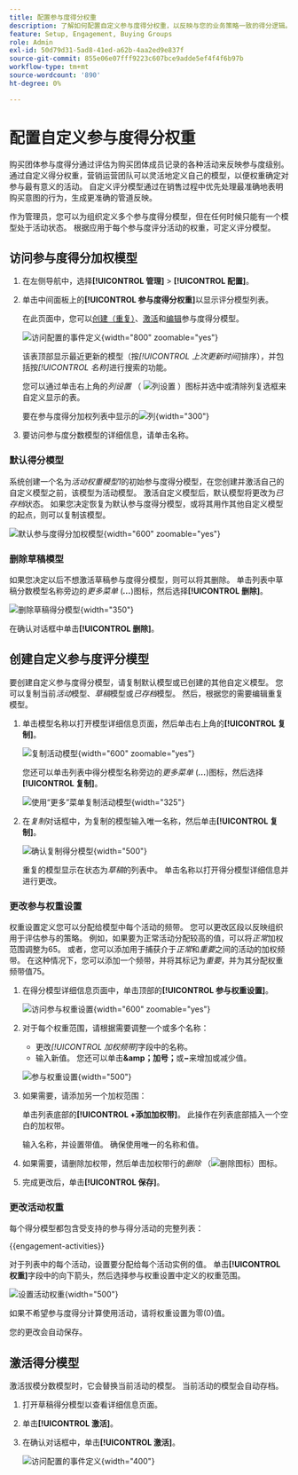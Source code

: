 ```yaml
---
title: 配置参与度得分权重
description: 了解如何配置自定义参与度得分权重，以反映与您的业务策略一致的得分逻辑。
feature: Setup, Engagement, Buying Groups
role: Admin
exl-id: 50d79d31-5ad8-41ed-a62b-4aa2ed9e837f
source-git-commit: 855e06e07fff9223c607bce9adde5ef4f4f6b97b
workflow-type: tm+mt
source-wordcount: '890'
ht-degree: 0%

---
```


# 配置自定义参与度得分权重

购买团体参与度得分通过评估为购买团体成员记录的各种活动来反映参与度级别。 通过自定义得分权重，营销运营团队可以灵活地定义自己的模型，以便权重确定对参与最有意义的活动。 自定义评分模型通过在销售过程中优先处理最准确地表明购买意图的行为，生成更准确的管道反映。

作为管理员，您可以为组织定义多个参与度得分模型，但在任何时候只能有一个模型处于活动状态。 根据应用于每个参与度评分活动的权重，可定义评分模型。

## 访问参与度得分加权模型

1. 在左侧导航中，选择&#x200B;**[!UICONTROL 管理]** > **[!UICONTROL 配置]**。

1. 单击中间面板上的&#x200B;**[!UICONTROL 参与度得分权重]**&#x200B;以显示评分模型列表。

   在此页面中，您可以[创建（重复）](#create-an-engagement-score-model)、[激活](#activate-a-score-model)和[编辑](#change-the-engagement-weighting-settings)参与度得分模型。

   ![访问配置的事件定义](./assets/configuration-engagement-scoring-list.png){width="800" zoomable="yes"}

   该表顶部显示最近更新的模型（按&#x200B;_[!UICONTROL 上次更新时间]_&#x200B;排序），并包括按&#x200B;_[!UICONTROL 名称]_&#x200B;进行搜索的功能。

   您可以通过单击右上角的&#x200B;_列设置_ （ ![列设置](../assets/do-not-localize/icon-column-settings.svg) ）图标并选中或清除列复选框来自定义显示的表。

   要在参与度得分加权列表中显示的![列](./assets/configuration-engagement-scoring-list-columns.png){width="300"}

1. 要访问参与度分数模型的详细信息，请单击名称。

### 默认得分模型

系统创建一个名为&#x200B;_活动权重模型1_&#x200B;的初始参与度得分模型，在您创建并激活自己的自定义模型之前，该模型为活动模型。 激活自定义模型后，默认模型将更改为&#x200B;_已存档_&#x200B;状态。 如果您决定恢复为默认参与度得分模型，或将其用作其他自定义模型的起点，则可以复制该模型。

![默认参与度得分加权模型](./assets/configuration-engagement-scoring-model-default.png){width="600" zoomable="yes"}

### 删除草稿模型

如果您决定以后不想激活草稿参与度得分模型，则可以将其删除。 单击列表中草稿分数模型名称旁边的&#x200B;_更多菜单_ (***...***)图标，然后选择&#x200B;**[!UICONTROL 删除]**。

![删除草稿得分模型](./assets/configuration-engagement-scoring-model-more-delete.png){width="350"}

在确认对话框中单击&#x200B;**[!UICONTROL 删除]**。

## 创建自定义参与度评分模型

要创建自定义参与度得分模型，请复制默认模型或已创建的其他自定义模型。 您可以复制当前&#x200B;_活动_&#x200B;模型、_草稿_&#x200B;模型或&#x200B;_已存档_&#x200B;模型。 然后，根据您的需要编辑重复模型。

1. 单击模型名称以打开模型详细信息页面，然后单击右上角的&#x200B;**[!UICONTROL 复制]**。

   ![复制活动模型](./assets/configuration-engagement-scoring-model-duplicate.png){width="600" zoomable="yes"}

   您还可以单击列表中得分模型名称旁边的&#x200B;_更多菜单_ (***...***)图标，然后选择&#x200B;**[!UICONTROL 复制]**。

   ![使用“更多”菜单复制活动模型](./assets/configuration-engagement-scoring-model-more-duplicate.png){width="325"}

1. 在&#x200B;_复制_&#x200B;对话框中，为复制的模型输入唯一名称，然后单击&#x200B;**[!UICONTROL 复制]**。

   ![确认复制得分模型](./assets/configuration-engagement-scoring-model-duplicate-dialog.png){width="500"}

   重复的模型显示在状态为&#x200B;_草稿_&#x200B;的列表中。 单击名称以打开得分模型详细信息并进行更改。

### 更改参与权重设置

权重设置定义您可以分配给模型中每个活动的频带。 您可以更改区段以反映组织用于评估参与的策略。 例如，如果要为正常活动分配较高的值，可以将&#x200B;_正常_&#x200B;加权范围调整为65。 或者，您可以添加用于捕获介于&#x200B;_正常_&#x200B;和&#x200B;_重要_&#x200B;之间的活动的加权频带。 在这种情况下，您可以添加一个频带，并将其标记为&#x200B;_重要_，并为其分配权重频带值75。

1. 在得分模型详细信息页面中，单击顶部的&#x200B;**[!UICONTROL 参与权重设置]**。

   ![访问参与权重设置](./assets/configuration-engagement-scoring-model-weight-settings-button.png){width="600" zoomable="yes"}

1. 对于每个权重范围，请根据需要调整一个或多个名称：

   * 更改&#x200B;_[!UICONTROL 加权频带]_&#x200B;字段中的名称。
   * 输入新值。 您还可以单击&#x200B;**&amp;amp；加号；**&#x200B;或&#x200B;**−**&#x200B;来增加或减少值。

   ![参与权重设置](./assets/configuration-engagement-scoring-model-weight-settings.png){width="500"}

1. 如果需要，请添加另一个加权范围：

   单击列表底部的&#x200B;**[!UICONTROL +添加加权带]**。 此操作在列表底部插入一个空白的加权带。

   输入名称，并设置带值。 确保使用唯一的名称和值。

1. 如果需要，请删除加权带，然后单击加权带行的&#x200B;_删除_ （![删除图标](../assets/do-not-localize/icon-delete-outline.svg)）图标。

1. 完成更改后，单击&#x200B;**[!UICONTROL 保存]**。

### 更改活动权重

每个得分模型都包含受支持的参与得分活动的完整列表：

{{engagement-activities}}

对于列表中的每个活动，设置要分配给每个活动实例的值。 单击&#x200B;**[!UICONTROL 权重]**&#x200B;字段中的向下箭头，然后选择参与权重设置中定义的权重范围。

![设置活动权重](./assets/configuration-engagement-scoring-model-set-activity-weighting.png){width="500"}

如果不希望参与度得分计算使用活动，请将权重设置为零(0)值。

您的更改会自动保存。

## 激活得分模型

激活拔模分数模型时，它会替换当前活动的模型。 当前活动的模型会自动存档。

1. 打开草稿得分模型以查看详细信息页面。

1. 单击&#x200B;**[!UICONTROL 激活]**。

1. 在确认对话框中，单击&#x200B;**[!UICONTROL 激活]**。

   ![访问配置的事件定义](./assets/configuration-engagement-scoring-activate-dialog.png){width="400"}
